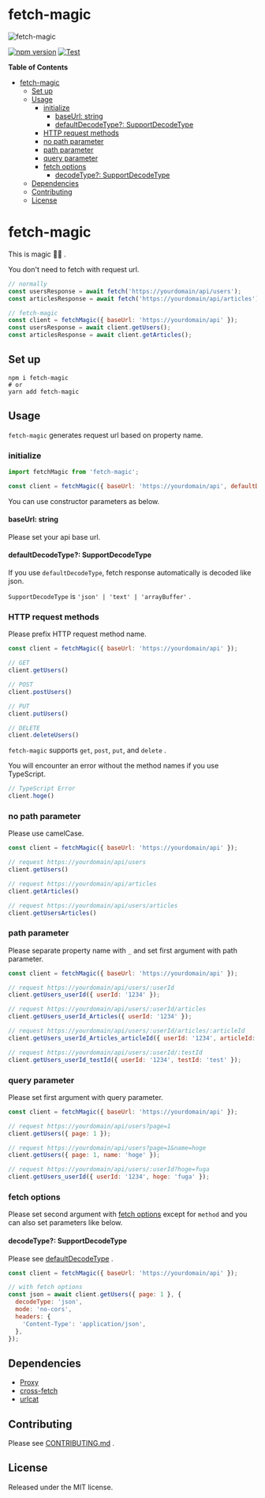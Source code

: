 # fetch-magic

![fetch-magic](https://user-images.githubusercontent.com/40714517/207600070-2d1872c5-8cf5-4407-a1e9-80abd54a6701.png)

[![npm version](https://badge.fury.io/js/fetch-magic.svg)](https://badge.fury.io/js/fetch-magic)
[![Test](https://github.com/hiroki0525/fetch-magic/actions/workflows/test.yml/badge.svg)](https://github.com/hiroki0525/fetch-magic/actions/workflows/test.yml)

<!-- START doctoc generated TOC please keep comment here to allow auto update -->
<!-- DON'T EDIT THIS SECTION, INSTEAD RE-RUN doctoc TO UPDATE -->
**Table of Contents**

- [fetch-magic](#fetch-magic)
  - [Set up](#set-up)
  - [Usage](#usage)
    - [initialize](#initialize)
      - [baseUrl: string](#baseurl-string)
      - [defaultDecodeType?: SupportDecodeType](#defaultdecodetype-supportdecodetype)
    - [HTTP request methods](#http-request-methods)
    - [no path parameter](#no-path-parameter)
    - [path parameter](#path-parameter)
    - [query parameter](#query-parameter)
    - [fetch options](#fetch-options)
      - [decodeType?: SupportDecodeType](#decodetype-supportdecodetype)
  - [Dependencies](#dependencies)
  - [Contributing](#contributing)
  - [License](#license)

<!-- END doctoc generated TOC please keep comment here to allow auto update -->

# fetch-magic

This is magic 🧙‍️🧙‍️ .

You don't need to fetch with request url.

```js
// normally
const usersResponse = await fetch('https://yourdomain/api/users');
const articlesResponse = await fetch('https://yourdomain/api/articles');

// fetch-magic
const client = fetchMagic({ baseUrl: 'https://yourdomain/api' });
const usersResponse = await client.getUsers();
const articlesResponse = await client.getArticles();
```

## Set up

```shell
npm i fetch-magic
# or
yarn add fetch-magic
```

## Usage

`fetch-magic` generates request url based on property name.

### initialize

```js
import fetchMagic from 'fetch-magic';

const client = fetchMagic({ baseUrl: 'https://yourdomain/api', defaultDecodeType: 'json' });
```

You can use constructor parameters as below.

#### baseUrl: string

Please set your api base url.

#### defaultDecodeType?: SupportDecodeType

If you use `defaultDecodeType`, fetch response automatically is decoded like json.

`SupportDecodeType` is `'json' | 'text' | 'arrayBuffer'` .

### HTTP request methods

Please prefix HTTP request method name.

```js
const client = fetchMagic({ baseUrl: 'https://yourdomain/api' });

// GET
client.getUsers()

// POST
client.postUsers()

// PUT
client.putUsers()

// DELETE
client.deleteUsers()
```

`fetch-magic` supports `get`, `post`, `put`, and `delete` .

You will encounter an error without the method names if you use TypeScript.

```js
// TypeScript Error
client.hoge()
```

### no path parameter

Please use camelCase.

```js
const client = fetchMagic({ baseUrl: 'https://yourdomain/api' });

// request https://yourdomain/api/users
client.getUsers()

// request https://yourdomain/api/articles
client.getArticles()

// request https://yourdomain/api/users/articles
client.getUsersArticles()
```

### path parameter

Please separate property name with `_` and set first argument with path parameter.

```js
const client = fetchMagic({ baseUrl: 'https://yourdomain/api' });

// request https://yourdomain/api/users/:userId
client.getUsers_userId({ userId: '1234' });

// request https://yourdomain/api/users/:userId/articles
client.getUsers_userId_Articles({ userId: '1234' });

// request https://yourdomain/api/users/:userId/articles/:articleId
client.getUsers_userId_Articles_articleId({ userId: '1234', articleId: '5678' });

// request https://yourdomain/api/users/:userId/:testId
client.getUsers_userId_testId({ userId: '1234', testId: 'test' });
```

### query parameter

Please set first argument with query parameter.

```js
const client = fetchMagic({ baseUrl: 'https://yourdomain/api' });

// request https://yourdomain/api/users?page=1
client.getUsers({ page: 1 });

// request https://yourdomain/api/users?page=1&name=hoge
client.getUsers({ page: 1, name: 'hoge' });

// request https://yourdomain/api/users/:userId?hoge=fuga
client.getUsers_userId({ userId: '1234', hoge: 'fuga' });
```

### fetch options

Please set second argument with [fetch options](https://developer.mozilla.org/en-US/docs/Web/API/fetch#parameters) except for `method` and you can also set parameters like below. 

#### decodeType?: SupportDecodeType

Please see [defaultDecodeType](#defaultDecodeType-SupportDecodeType) .

```js
const client = fetchMagic({ baseUrl: 'https://yourdomain/api' });

// with fetch options
const json = await client.getUsers({ page: 1 }, {
  decodeType: 'json',
  mode: 'no-cors',
  headers: {
    'Content-Type': 'application/json',
  },
});
```

## Dependencies

- [Proxy](https://developer.mozilla.org/en-US/docs/Web/JavaScript/Reference/Global_Objects/Proxy)
- [cross-fetch](https://github.com/lquixada/cross-fetch)
- [urlcat](https://github.com/balazsbotond/urlcat)

## Contributing

Please see [CONTRIBUTING.md](https://github.com/hiroki0525/fetch-magic/blob/main/CONTRIBUTING.md) .

## License

Released under the MIT license.